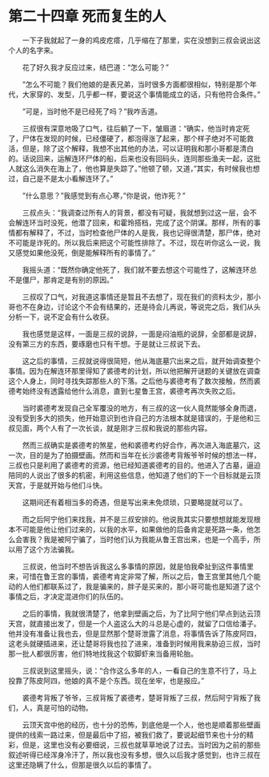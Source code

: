 # 第二十四章 死而复生的人


　　一下子我就起了一身的鸡皮疙瘩，几乎缩在了那里，实在没想到三叔会说出这个人的名字来。

　　花了好久我才反应过来，结巴道：“怎么可能？”

　　”怎么不可能？我们他娘的是表兄弟，当时很多方面都很相似，特别是那个年代，大家穿的、发型，几乎都一样，要说这个事情能成立的话，只有他符合条件。”

　　”可是，当时他不是已经死了吗？”我咋舌道。

　　三叔很有深意地吸了口气，往后躺了一下，皱眉道：“确实，他当时肯定死了，尸体在发现的时候，已经僵硬了，都泡得涨了起来，那个样子绝对不可能救活，但是，除了这个解释，我想不出其他的办法，可以证明我和那小哥都是清白的。话说回来，运解连环尸体的船，后来也没有回码头，连同那些渔夫一起，这批人就这么消失在海上了，他也算是失踪了。”他顿了顿，又道，”其实，有时候我也想过，自己是不是太小看解连环了。”

　　”什么意思？”我感觉到有点心寒，”你是说，他诈死？”

　　三叔点头：“我调查过所有人的背景，都没有可疑，我就想到过这一层，会不会解连环当时没死，他潜了回来，和霍玲搭档，完成了这个阴谋。那样，所有的事情都有解释了，不过，当时检查他尸体的人是我，我也记得很清楚，那尸体，绝对不可能是诈死的。所以我后来把这个可能性排除了。不过，现在听你这么一说，我又感觉如果他没死，倒是能解释所有的事情了。”

　　我摇头道：“既然你确定他死了，我们就不要去想这个可能性了，这解连环总不是僵尸，那肯定是有别的原因。”

　　三叔叹了口气，对我道这事情还是暂且不去想了，现在我们的资料太少，那小哥也不在身边，讨论这个不会有结果的，还是待会儿再说，等说完之后，我们从头分析一下，说不定会有什么收获。

　　我也感觉是这样，一面是三叔的说辞，一面是闷油瓶的说辞，全部都是说辞，没有第三方的东西，要琢磨也只有干想。于是就让三叔说下去。

　　这之后的事情，三叔就说得很简短，他从海底墓穴出来之后，就开始调查整个事情。因为在解连环那里得知了裘德考的计划，所以他把解开谜题的关键放在调查这个人身上，同时寻找失踪那些人的下落。之后他与裘德考有了数次接触，然而裘德考始终没有透露给他什么消息，直到七星鲁王宫，裘德考再次失败之后。

　　当时裘德考发现自己全军覆没的地方，有三叔的这一伙人竟然能够全身而退，没有受到多大的损失，他开始意识到也许自己的方法根本就是错误的，于是他和三叔见面，两个人有了一次长谈，就是刚才三叔和我说的那些内容。

　　然而三叔确实是裘德考的煞星，他和裘德考约好合作，再次进入海底墓穴，这一次，目的是为了拍摄壁画。然而和当年在长沙裘德考背叛爷爷时候的想法一样，三叔也只是利用了裘德考的资源，他已经知道裘德考的目的。他进入了古墓，逼迫陪同的人说出了很多的机密，利用这些信息，他知道了他们的下一个目标就是云顶天宫，于是就开始与他们斗快。

　　这期间还有着相当多的奇遇，但是写出来未免烦琐，只要略提就可以了。

　　而之后阿宁他们来找我，并不是三叔安排的。他说我其实只要想想就能发现根本不可能是他让他们过来的，以我的水平，如果做他的后备肯定是死路一条，他怎么会害我？我是被阿宁骗了，当时他们认为我能从鲁王宫出来，也是一个高手，所以用了这个方法骗我。

　　三叔说，他当时不想告诉我这么多事情的原因，就是怕我牵扯到这件事情里来，可惜在鲁王宫的事情，裘德考肯定非常了解，所以之后，鲁王宫里其他几个能动的人他们都联系过了，我是骗来的，胖子是买来的，那小哥可能也是知道了这个事情之后，才决定混进你们的队伍的。

　　之后的事情，我就很清楚了，他拿到壁画之后，为了比阿宁他们早点到达云顶天宫，就直接出发了，但是一个人盗这么大的斗总是心虚的，就留了口信给潘子。他并没有准备让我也去，但是显然那个楚哥泄露了消息，将事情告诉了陈皮阿四，这老头就硬插进来，还让楚哥将我也拉了进来，准备到时候用我来胁迫三叔，当时那一批人都很厉害，他们特地找我这个软脚虾来当备用轮胎。

　　三叔说到这里摇头，说：“合作这么多年的人，一看自己的生意不行了，马上投靠了陈皮阿四，他娘的真不是个东西。现在坐牢，也是报应。”

　　裘德考背叛了爷爷，三叔背叛了裘德考，楚哥背叛了三叔，然后阿宁背叛了我们，人，真是可怕的动物。

　　云顶天宫中他的经历，也十分的恐怖，到底他是一个人，他也是顺着那些壁画提供的线索一路过来，但是最后中了招，被我们救了，要说起细节来也十分的精彩，但是，这里也没有必要细说，三叔也就草草地说了过去。当时因为之前的那些叙述听得已经浑身冷汗了，所以我也没有多想，很久以后我才感觉到，也许三叔在这里还隐瞒了什么，但那是很久以后的事情了。

